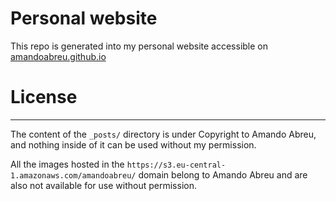 # Personal website
This repo is generated into my personal website accessible on [amandoabreu.github.io](https://amandoabreu.github.io)

# License 
---
The content of the `_posts/` directory is under Copyright to Amando Abreu, and nothing inside of it can be used without my permission.


All the images hosted in the `https://s3.eu-central-1.amazonaws.com/amandoabreu/` domain belong to Amando Abreu and are also not available for use without permission.
